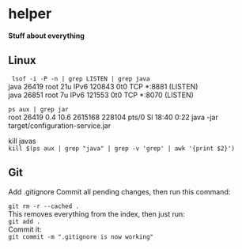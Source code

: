 # helper
**Stuff about everything**

## Linux

``` lsof -i -P -n | grep LISTEN | grep java```<br>
java      26419   root   21u  IPv6 120843      0t0  TCP *:8881 (LISTEN)<br>
java      26851   root    7u  IPv6 121553      0t0  TCP *:8070 (LISTEN)

```ps aux | grep jar```<br>
root     26419  0.4 10.6 2615168 228104 pts/0  Sl   18:40   0:22 java -jar target/configuration-service.jar

kill javas<br>
```kill $(ps aux | grep "java" | grep -v 'grep' | awk '{print $2}')```

## Git

Add .gitignore
Commit all pending changes, then run this command:<br>

```git rm -r --cached .```<br>
This removes everything from the index, then just run:<br>
```git add .```<br>
Commit it:<br>
```git commit -m ".gitignore is now working"```
